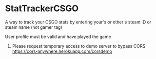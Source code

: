# StatTrackerCSGO

A way to track your CSGO stats by entering your's or other's steam ID or steam name (not gamer tag)

User profile must be valid and have played the game

1. Please request temporary access to demo server to bypass CORS
https://cors-anywhere.herokuapp.com/corsdemo
